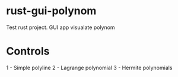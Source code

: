 # rust-gui-polynom
Test rust project. GUI app visualate polynom

# Controls
1 - Simple polyline
2 - Lagrange polynomial
3 - Hermite polynomials
